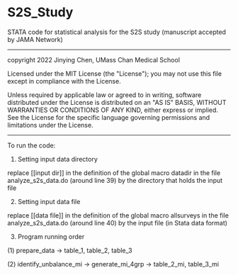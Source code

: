 # S2S_Study
STATA code for statistical analysis for the S2S study (manuscript accepted by JAMA Network)

***************************************

copyright 2022 Jinying Chen, UMass Chan Medical School

Licensed under the MIT License (the "License");
you may not use this file except in compliance with the License.

Unless required by applicable law or agreed to in writing, software
distributed under the License is distributed on an "AS IS" BASIS,
WITHOUT WARRANTIES OR CONDITIONS OF ANY KIND, either express or implied.
See the License for the specific language governing permissions and
limitations under the License.
 
***************************************

To run the code:
 
1. Setting input data directory

 replace [[input dir]] in the definition of the global macro datadir in the file analyze_s2s_data.do
 (around line 39) by the directory that holds the input file

2. Setting input data file

 replace [[data file]] in the definition of the global macro allsurveys in the file analyze_s2s_data.do
 (around line 40) by the input file (in Stata data format) 

3. Program running order

(1) prepare_data -> table_1, table_2, table_3

(2) identify_unbalance_mi -> generate_mi_4grp -> table_2_mi, table_3_mi



